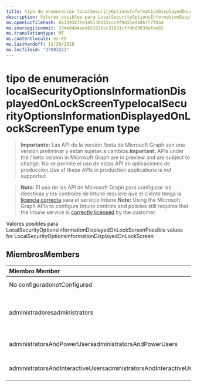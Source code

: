 ```yaml
---
title: tipo de enumeración localSecurityOptionsInformationDisplayedOnLockScreenType
description: Valores posibles para LocalSecurityOptionsInformationDisplayedOnLockScreen
ms.openlocfilehash: 6a329327fe1b5130523ccc9f9d31eda8bff7fda4
ms.sourcegitcommit: 334e84b4aed63162bcc31831cffd6d363dafee02
ms.translationtype: MT
ms.contentlocale: es-ES
ms.lasthandoff: 11/29/2018
ms.locfileid: "27083222"
---
```

# <a name="localsecurityoptionsinformationdisplayedonlockscreentype-enum-type"></a><span data-ttu-id="9c0ba-103">tipo de enumeración localSecurityOptionsInformationDisplayedOnLockScreenType</span><span class="sxs-lookup"><span data-stu-id="9c0ba-103">localSecurityOptionsInformationDisplayedOnLockScreenType enum type</span></span>

> <span data-ttu-id="9c0ba-104">**Importante:** Las API de la versión /beta de Microsoft Graph son una versión preliminar y están sujetas a cambios.</span><span class="sxs-lookup"><span data-stu-id="9c0ba-104">**Important:** APIs under the / beta version in Microsoft Graph are in preview and are subject to change.</span></span> <span data-ttu-id="9c0ba-105">No se permite el uso de estas API en aplicaciones de producción.</span><span class="sxs-lookup"><span data-stu-id="9c0ba-105">Use of these APIs in production applications is not supported.</span></span>

> <span data-ttu-id="9c0ba-106">**Nota:** El uso de las API de Microsoft Graph para configurar las directivas y los controles de Intune requiere que el cliente tenga la [licencia correcta](https://go.microsoft.com/fwlink/?linkid=839381) para el servicio Intune.</span><span class="sxs-lookup"><span data-stu-id="9c0ba-106">**Note:** Using the Microsoft Graph APIs to configure Intune controls and policies still requires that the Intune service is [correctly licensed](https://go.microsoft.com/fwlink/?linkid=839381) by the customer.</span></span>

<span data-ttu-id="9c0ba-107">Valores posibles para LocalSecurityOptionsInformationDisplayedOnLockScreen</span><span class="sxs-lookup"><span data-stu-id="9c0ba-107">Possible values for LocalSecurityOptionsInformationDisplayedOnLockScreen</span></span>
## <a name="members"></a><span data-ttu-id="9c0ba-108">Miembros</span><span class="sxs-lookup"><span data-stu-id="9c0ba-108">Members</span></span>
|<span data-ttu-id="9c0ba-109">Miembro	</span><span class="sxs-lookup"><span data-stu-id="9c0ba-109">Member</span></span>|<span data-ttu-id="9c0ba-110">Valor</span><span class="sxs-lookup"><span data-stu-id="9c0ba-110">Value</span></span>|<span data-ttu-id="9c0ba-111">Descripción</span><span class="sxs-lookup"><span data-stu-id="9c0ba-111">Description</span></span>|
|:---|:---|:---|
|<span data-ttu-id="9c0ba-112">No configurado</span><span class="sxs-lookup"><span data-stu-id="9c0ba-112">notConfigured</span></span>|<span data-ttu-id="9c0ba-113">0</span><span class="sxs-lookup"><span data-stu-id="9c0ba-113">0</span></span>|<span data-ttu-id="9c0ba-114">No configurado</span><span class="sxs-lookup"><span data-stu-id="9c0ba-114">Not Configured</span></span>|
|<span data-ttu-id="9c0ba-115">administradores</span><span class="sxs-lookup"><span data-stu-id="9c0ba-115">administrators</span></span>|<span data-ttu-id="9c0ba-116">1</span><span class="sxs-lookup"><span data-stu-id="9c0ba-116">1</span></span>|<span data-ttu-id="9c0ba-117">Nombre de usuario para mostrar, nombres de dominio y usuario</span><span class="sxs-lookup"><span data-stu-id="9c0ba-117">User display name, domain and user names</span></span>|
|<span data-ttu-id="9c0ba-118">administratorsAndPowerUsers</span><span class="sxs-lookup"><span data-stu-id="9c0ba-118">administratorsAndPowerUsers</span></span>|<span data-ttu-id="9c0ba-119">2</span><span class="sxs-lookup"><span data-stu-id="9c0ba-119">2</span></span>|<span data-ttu-id="9c0ba-120">Sólo nombre de usuario para mostrar</span><span class="sxs-lookup"><span data-stu-id="9c0ba-120">User display name only</span></span>|
|<span data-ttu-id="9c0ba-121">administratorsAndInteractiveUsers</span><span class="sxs-lookup"><span data-stu-id="9c0ba-121">administratorsAndInteractiveUsers</span></span>|<span data-ttu-id="9c0ba-122">3</span><span class="sxs-lookup"><span data-stu-id="9c0ba-122">3</span></span>|<span data-ttu-id="9c0ba-123">No mostrar información de usuario</span><span class="sxs-lookup"><span data-stu-id="9c0ba-123">Do not display user information</span></span>|





